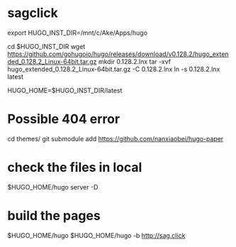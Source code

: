 # sagclick
export HUGO_INST_DIR=/mnt/c/Ake/Apps/hugo

cd $HUGO_INST_DIR
wget https://github.com/gohugoio/hugo/releases/download/v0.128.2/hugo_extended_0.128.2_Linux-64bit.tar.gz
mkdir 0.128.2.lnx
tar -xvf hugo_extended_0.128.2_Linux-64bit.tar.gz -C 0.128.2.lnx
ln -s 0.128.2.lnx latest

HUGO_HOME=$HUGO_INST_DIR/latest

# Possible 404 error
cd themes/
git submodule add https://github.com/nanxiaobei/hugo-paper

# check the files in local
$HUGO_HOME/hugo server -D

# build the pages
$HUGO_HOME/hugo
$HUGO_HOME/hugo -b http://sag.click
